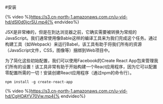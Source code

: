 #安装

{% video %}https://s3.cn-north-1.amazonaws.com.cn/u-vid-hd/dSl0d0jcrSU.mp4{% endvideo%}

JSX是非常棒的，但是在到达浏览器之前，它确实需要被转换为常规的JavaScript。我们通常使用像Bable这样的编译工具来为我们完成这个任务。通过构建工具（如Webpack）来运行Babel，该工具有助于将我们所有的资源（JavaScript文件，CSS，图像等）捆绑到Web项目中。

为了简化这些初始配置，我们可以使用Facebook的Create React App包来管理我们所有的设置！该工具非常有助于开始构建一个React应用程序，因为它可以配置零配置所需的一切！安装创建React应用程序（通过npm的命令行）。

```
npm install -g create-react-app
```

{% video %}https://s3.cn-north-1.amazonaws.com.cn/u-vid-hd/CgHOAYV70Vw.mp4{% endvideo%}
